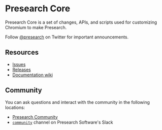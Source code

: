 # Presearch Core

Presearch Core is a set of changes, APIs, and scripts used for customizing Chromium to make Presearch.

Follow [@presearch](https://twitter.com/presearch) on Twitter for important announcements.

## Resources

- [Issues](https://github.com/presearch/presearch-browser/issues)
- [Releases](https://github.com/presearch/presearch-browser/releases)
- [Documentation wiki](https://github.com/presearch/presearch-browser/wiki)

## Community

You can ask questions and interact with the community in the following
locations:
- [Presearch Community](https://community.presearch.org/)
- [`community`](https://presearchsoftware.slack.com) channel on Presearch Software's Slack
